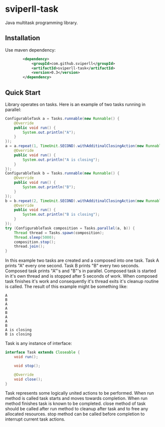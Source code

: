 sviperll-task
=============

Java multitask programming library.

Installation
------------

Use maven dependency:

```xml
        <dependency>
            <groupId>com.github.sviperll</groupId>
            <artifactId>sviperll-task</artifactId>
            <version>0.3</version>
        </dependency>
```

Quick Start
-----------

Library operates on tasks. Here is an example of two tasks running in parallel:

```java
ConfigurableTask a = Tasks.runnable(new Runnable() {
    @Override
    public void run() {
        System.out.println("A");
    }
});
a = a.repeat(1, TimeUnit.SECOND).withAdditinalClosingAction(new Runnable() {
    @Override
    public void run() {
        System.out.println("A is closing");
    }
});
ConfigurableTask b = Tasks.runnable(new Runnable() {
    @Override
    public void run() {
        System.out.println("B");
    }
});
b = b.repeat(2, TimeUnit.SECOND).withAdditinalClosingAction(new Runnable() {
    @Override
    public void run() {
        System.out.println("B is closing");
    }
});
try (ConfigurableTask composition = Tasks.parallel(a, b)) {
    Thread thread = Tasks.spawn(composition);
    Thread.sleep(5000);
    composition.stop();
    thread.join();
}

```

In this example two tasks are created and a composed into one task.
Task A prints "A" every one second.
Task B prints "B" every two seconds.
Composed task prints "A"'s and "B"'s in parallel.
Composed task is started in it's own thread and is stopped after 5 seconds of work.
When composed task finishes it's work and consequently it's thread exits it's cleanup routine is called.
The result of this example might be something like:

```
A
B
A
A
B
A
A
B
A is closing
B is closing
```

Task is any instance of interface:

```java
interface Task extends Closeable {
    void run();

    void stop();

    @Override
    void close();
}

```

Task represents some logically united actions to be performed.
When run method is called task starts and moves towards completion.
When run method finishes task is known to be completed.
close method of task should be called after run method to cleanup after task and
to free any allocated resources.
stop method can be called before completion to interrupt current task actions.
